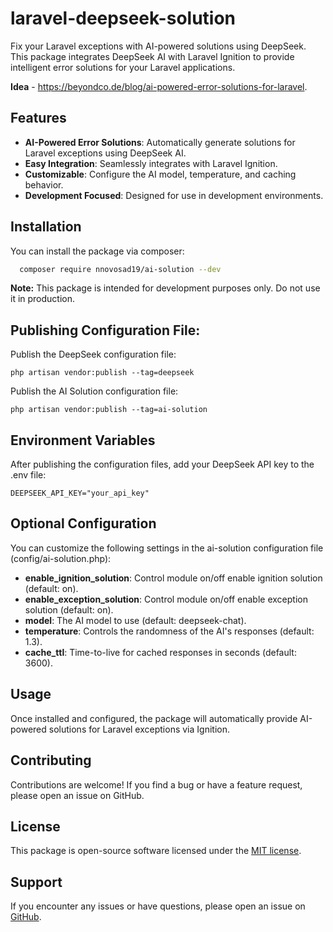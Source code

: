 # laravel-deepseek-solution

Fix your Laravel exceptions with AI-powered solutions using DeepSeek. 
This package integrates DeepSeek AI with Laravel Ignition to provide intelligent error solutions for your Laravel applications. 

**Idea** - https://beyondco.de/blog/ai-powered-error-solutions-for-laravel.

## Features

- **AI-Powered Error Solutions**: Automatically generate solutions for Laravel exceptions using DeepSeek AI.
- **Easy Integration**: Seamlessly integrates with Laravel Ignition.
- **Customizable**: Configure the AI model, temperature, and caching behavior.
- **Development Focused**: Designed for use in development environments.

## Installation

You can install the package via composer:

```bash
  composer require nnovosad19/ai-solution --dev
```

**Note:** This package is intended for development purposes only. Do not use it in production.

## Publishing Configuration File:

Publish the DeepSeek configuration file:

```php artisan vendor:publish --tag=deepseek```

Publish the AI Solution configuration file:

```php artisan vendor:publish --tag=ai-solution```

## Environment Variables

After publishing the configuration files, add your DeepSeek API key to the .env file:

```DEEPSEEK_API_KEY="your_api_key"```

## Optional Configuration
You can customize the following settings in the ai-solution configuration file (config/ai-solution.php):

- **enable_ignition_solution**: Control module on/off enable ignition solution (default: on).
- **enable_exception_solution**: Control module on/off enable exception solution (default: on).
- **model**: The AI model to use (default: deepseek-chat).
- **temperature**: Controls the randomness of the AI's responses (default: 1.3).
- **cache_ttl**: Time-to-live for cached responses in seconds (default: 3600).

## Usage
Once installed and configured, the package will automatically provide AI-powered solutions for Laravel exceptions via Ignition.

## Contributing
Contributions are welcome! If you find a bug or have a feature request, please open an issue on GitHub.

## License
This package is open-source software licensed under the [MIT license](https://opensource.org/license/MIT).

## Support
If you encounter any issues or have questions, please open an issue on [GitHub](https://github.com/nnovosad/laravel-deepseek-solution).